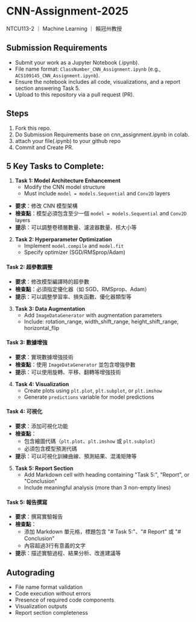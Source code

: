 # CNN-Assignment-2025
NTCU113-2  ｜   Machine Learning   ｜   賴冠州教授
## Submission Requirements
- Submit your work as a Jupyter Notebook (.ipynb).
- File name format: `ClassNumber_CNN_Assignment.ipynb` (e.g., `ACS109145_CNN_Assignment.ipynb`).
- Ensure the notebook includes all code, visualizations, and a report section answering Task 5.
- Upload to this repository via a pull request (PR).
## Steps
1. Fork this repo.
2. Do Submission Requirements base on cnn_assignment.ipynb in colab.
3. attach your file(.ipynb) to your github repo
4. Commit and Create PR.
## **5 Key Tasks to Complete:**
1. **Task 1: Model Architecture Enhancement**
   - Modify the CNN model structure
   - Must include `model = models.Sequential` and `Conv2D` layers
- **要求**：修改 CNN 模型架構
- **檢查點**：模型必須包含至少一個 `model = models.Sequential` and `Conv2D` layers
- **提示**：可以調整卷積層數量、濾波器數量、核大小等

2. **Task 2: Hyperparameter Optimization** 
   - Implement `model.compile` and `model.fit`
   - Specify optimizer (SGD/RMSprop/Adam)
#### **Task 2: 超參數調整**
- **要求**：修改模型編譯時的超參數
- **檢查點**：必須指定優化器（如 SGD、RMSprop、Adam）
- **提示**：可以調整學習率、損失函數、優化器類型等

3. **Task 3: Data Augmentation**
   - Add `ImageDataGenerator` with augmentation parameters
   - Include: rotation_range, width_shift_range, height_shift_range, horizontal_flip
#### **Task 3: 數據增強**
- **要求**：實現數據增強技術
- **檢查點**：使用 `ImageDataGenerator` 並包含增強參數
- **提示**：可以使用旋轉、平移、翻轉等增強技術

4. **Task 4: Visualization**
   - Create plots using `plt.plot`, `plt.subplot`, or `plt.imshow`
   - Generate `predictions` variable for model predictions
#### **Task 4: 可視化**
- **要求**：添加可視化功能
- **檢查點**：
  - 包含繪圖代碼（`plt.plot`、`plt.imshow` 或 `plt.subplot`）
  - 必須包含模型預測代碼
- **提示**：可以可視化訓練曲線、預測結果、混淆矩陣等

5. **Task 5: Report Section**
   - Add Markdown cell with heading containing "Task 5:", "Report", or "Conclusion"
   - Include meaningful analysis (more than 3 non-empty lines)
#### **Task 5: 報告撰寫**
- **要求**：撰寫實驗報告
- **檢查點**：
  - 添加 Markdown 單元格，標題包含 "# Task 5:"、"# Report" 或 "# Conclusion"
  - 內容超過3行有意義的文字
- **提示**：描述實驗過程、結果分析、改進建議等

## Autograding
- File name format validation
- Code execution without errors
- Presence of required code components
- Visualization outputs
- Report section completeness